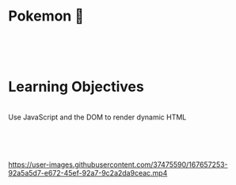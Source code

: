 # Pokemon  :whale2:
<br>
<br>
<br>
<h1> Learning Objectives</h1> <br>
Use JavaScript and the DOM to render dynamic HTML
<br></br>

<br></br>

https://user-images.githubusercontent.com/37475590/167657253-92a5a5d7-e672-45ef-92a7-9c2a2da9ceac.mp4

